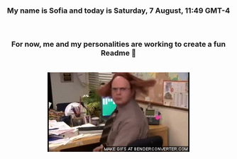 


<div align="center">
<h3 >My name is Sofia and today is Saturday, 7 August, 11:49 GMT-4</h3><br>
<h3 >For now, me and my personalities are working to create a fun Readme 👋
</h3><br>
<img src='img/dwight.gif' alt='working...'/>
</div>
